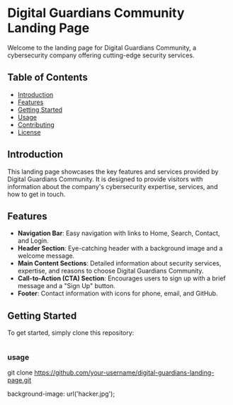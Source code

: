 # Digital Guardians Community Landing Page

Welcome to the landing page for Digital Guardians Community, a cybersecurity company offering cutting-edge security services.

## Table of Contents
- [Introduction](#introduction)
- [Features](#features)
- [Getting Started](#getting-started)
- [Usage](#usage)
- [Contributing](#contributing)
- [License](#license)

## Introduction

This landing page showcases the key features and services provided by Digital Guardians Community. It is designed to provide visitors with information about the company's cybersecurity expertise, services, and how to get in touch.

## Features

- **Navigation Bar**: Easy navigation with links to Home, Search, Contact, and Login.
- **Header Section**: Eye-catching header with a background image and a welcome message.
- **Main Content Sections**: Detailed information about security services, expertise, and reasons to choose Digital Guardians Community.
- **Call-to-Action (CTA) Section**: Encourages users to sign up with a brief message and a "Sign Up" button.
- **Footer**: Contact information with icons for phone, email, and GitHub.

## Getting Started

To get started, simply clone this repository:

```bash
```

### usage
git clone https://github.com/your-username/digital-guardians-landing-page.git

<!-- Replace 'hacker.jpg' and 'favicon.png' with your image URLs -->
background-image: url('hacker.jpg');
<link rel="icon" type="image/x-icon" href="favicon.png">

